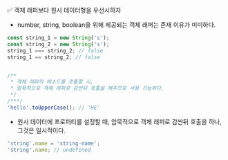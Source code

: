 ✅ 객체 래퍼보다 원시 데이터형을 우선시하자
* number, string, boolean을 위해 제공되는 객체 래퍼는 존재 이유가 미미하다.
```javascript
const string_1 = new String('s');
const string_2 = new String('s');
string_1 === string_2; // false
string_1 == string_2; // false


/**
 * 객체 래퍼의 메소드를 호출할 시, 
 * 암묵적으로 객체 래퍼로 감싼뒤 호출을 해주므로 사용 가능하다.
 */
/***/
'hello'.toUpperCase(); // 'HE'
```
* 원시 데이터에 프로퍼티를 설정할 때, 암묵적으로 객체 래퍼로 감싼뒤 호출을 하나, 그것은 일시적이다.
```javascript
'string'.name = 'string-name';
'string'.name; // undefined
```
